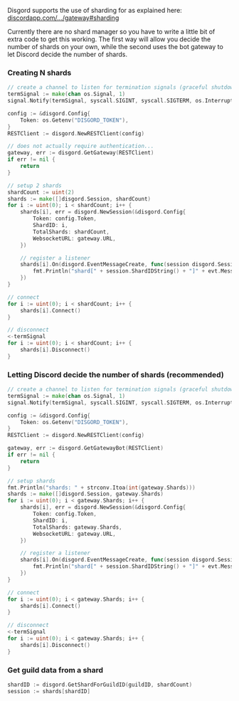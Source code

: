 Disgord supports the use of sharding for as explained here: [discordapp.com/.../gateway#sharding](https://discordapp.com/developers/docs/topics/gateway#sharding)

Currently there are no shard manager so you have to write a little bit of extra code to get this working. The first way will allow you decide the number of shards on your own, while the second uses the bot gateway to let Discord decide the number of shards.

### Creating N shards
```go
// create a channel to listen for termination signals (graceful shutdown)
termSignal := make(chan os.Signal, 1)
signal.Notify(termSignal, syscall.SIGINT, syscall.SIGTERM, os.Interrupt, os.Kill)

config := &disgord.Config{
    Token: os.Getenv("DISGORD_TOKEN"),
}
RESTClient := disgord.NewRESTClient(config)

// does not actually require authentication...
gateway, err := disgord.GetGateway(RESTClient)
if err != nil {
    return
}

// setup 2 shards
shardCount := uint(2)
shards := make([]disgord.Session, shardCount)
for i := uint(0); i < shardCount; i++ {
    shards[i], err = disgord.NewSession(&disgord.Config{
        Token: config.Token,
        ShardID: i,
        TotalShards: shardCount,
        WebsocketURL: gateway.URL,
    })

    // register a listener
    shards[i].On(disgord.EventMessageCreate, func(session disgord.Session, evt *disgord.MessageCreate) {
        fmt.Println("shard[" + session.ShardIDString() + "]" + evt.Message.Content)
    })
}

// connect
for i := uint(0); i < shardCount; i++ {
    shards[i].Connect()
}

// disconnect
<-termSignal
for i := uint(0); i < shardCount; i++ {
    shards[i].Disconnect()
}
```

### Letting Discord decide the number of shards (recommended)
```go
// create a channel to listen for termination signals (graceful shutdown)
termSignal := make(chan os.Signal, 1)
signal.Notify(termSignal, syscall.SIGINT, syscall.SIGTERM, os.Interrupt, os.Kill)

config := &disgord.Config{
    Token: os.Getenv("DISGORD_TOKEN"),
}
RESTClient := disgord.NewRESTClient(config)

gateway, err := disgord.GetGatewayBot(RESTClient)
if err != nil {
    return
}

// setup shards
fmt.Println("shards: " + strconv.Itoa(int(gateway.Shards)))
shards := make([]disgord.Session, gateway.Shards)
for i := uint(0); i < gateway.Shards; i++ {
    shards[i], err = disgord.NewSession(&disgord.Config{
        Token: config.Token,
        ShardID: i,
        TotalShards: gateway.Shards,
        WebsocketURL: gateway.URL,
    })

    // register a listener
    shards[i].On(disgord.EventMessageCreate, func(session disgord.Session, evt *disgord.MessageCreate) {
        fmt.Println("shard[" + session.ShardIDString() + "]" + evt.Message.Content)
    })
}

// connect
for i := uint(0); i < gateway.Shards; i++ {
    shards[i].Connect()
}

// disconnect
<-termSignal
for i := uint(0); i < gateway.Shards; i++ {
    shards[i].Disconnect()
}
```


### Get guild data from a shard
```go
shardID := disgord.GetShardForGuildID(guildID, shardCount)
session := shards[shardID]
```